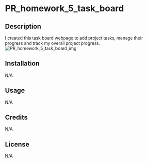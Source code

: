 # PR_homework_5_task_board

## Description

I created this task board <a href="https://parros.github.io/PR_homework_5_task_board/" target="_blank">webpage</a> to add project tasks, manage their progress and track my overall project progress.
![PR_homework_5_task_board_img](https://github.com/parros/PR_homework_5_task_board/assets/161364350/a9a5edea-a780-4b91-8e3c-c0b11f099f3b)


## Installation

N/A

## Usage

N/A

## Credits

N/A

## License

N/A
